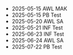 - 2025-05-15 AWL MAK
- 2025-05-15 PB Test
- 2025-05-20 AWL SA
- 2025-05-21 INF Test
- 2025-06-23 INF Test
- 2025-06-24 AWL SA
- 2025-07-22 PB Test